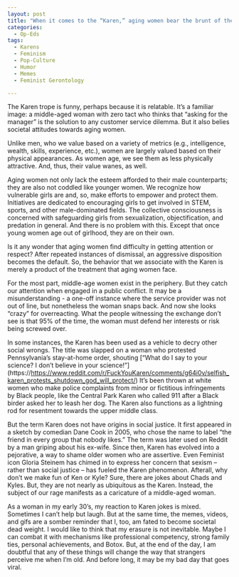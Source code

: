 ```yaml
---
layout: post
title: "When it comes to the “Karen,” aging women bear the brunt of the joke."
categories:
  - Op-Eds
tags:
  - Karens
  - Feminism
  - Pop-Culture
  - Humor
  - Memes
  - Feminist Gerontology

---
```


The Karen trope is funny, perhaps because it is relatable.  It’s a familiar image: a middle-aged woman with zero tact who thinks that “asking for the manager” is the solution to any customer service dilemma.  But it also belies societal attitudes towards aging women.  

Unlike men, who we value based on a variety of metrics (e.g., intelligence, wealth, skills, experience, etc.), women are largely valued based on their physical appearances.  As women age, we see them as less physically attractive.  And, thus, their value wanes, as well.  

Aging women not only lack the esteem afforded to their male counterparts; they are also not coddled like younger women.  We recognize how vulnerable girls are and, so, make efforts to empower and protect them.  Initiatives are dedicated to encouraging girls to get involved in STEM, sports, and other male-dominated fields.  The collective consciousness is concerned with safeguarding girls from sexualization, objectification, and predation in general.  And there is no problem with this.  Except that once young women age out of girlhood, they are on their own.  

Is it any wonder that aging women find difficulty in getting attention or respect?  After repeated instances of dismissal, an aggressive disposition becomes the default.  So, the behavior that we associate with the Karen is merely a product of the treatment that aging women face.  

For the most part, middle-age women exist in the periphery.  But they catch our attention when engaged in a public conflict.  It may be a misunderstanding - a one-off instance where the service provider was not out of line, but nonetheless the woman snaps back.  And now she looks “crazy” for overreacting.  What the people witnessing the exchange don’t see is that 95% of the time, the woman must defend her interests or risk being screwed over.  

In some instances, the Karen has been used as a vehicle to decry other social wrongs.  The title was slapped on a woman who protested Pennsylvania’s stay-at-home order, shouting [“What do I say to your science?  I don’t believe in your science!”] (https://https://www.reddit.com/r/FuckYouKaren/comments/g64i0v/selfish_karen_protests_shutdown_god_will_protect/)  It’s been thrown at white women who make police complaints from minor or fictitious infringements by Black people, like the Central Park Karen who called 911 after a Black birder asked her to leash her dog.  The Karen also functions as a lightning rod for resentment towards the upper middle class.  

But the term Karen does not have origins in social justice.  It first appeared in a sketch by comedian Dane Cook in 2005, who chose the name to label “the friend in every group that nobody likes.”  The term was later used on Reddit by a man griping about his ex-wife. Since then, Karen has evolved into a pejorative, a way to shame older women who are assertive. Even Feminist icon Gloria Steinem has chimed in to express her concern that sexism – rather than social justice – has fueled the Karen phenomenon.  Afterall, why don’t we make fun of Ken or Kyle?  Sure, there are jokes about Chads and Kyles.  But, they are not nearly as ubiquitous as the Karen.  Instead, the subject of our rage manifests as a caricature of a middle-aged woman. 

As a woman in my early 30’s, my reaction to Karen jokes is mixed.  Sometimes I can’t help but laugh.  But at the same time, the memes, videos, and gifs are a somber reminder that I, too, am fated to become societal dead weight.  I would like to think that my erasure is not inevitable.  Maybe I can combat it with mechanisms like professional competency, strong family ties, personal achievements, and Botox.  But, at the end of the day, I am doubtful that any of these things will change the way that strangers perceive me when I’m old.  And before long, it may be my bad day that goes viral.  

